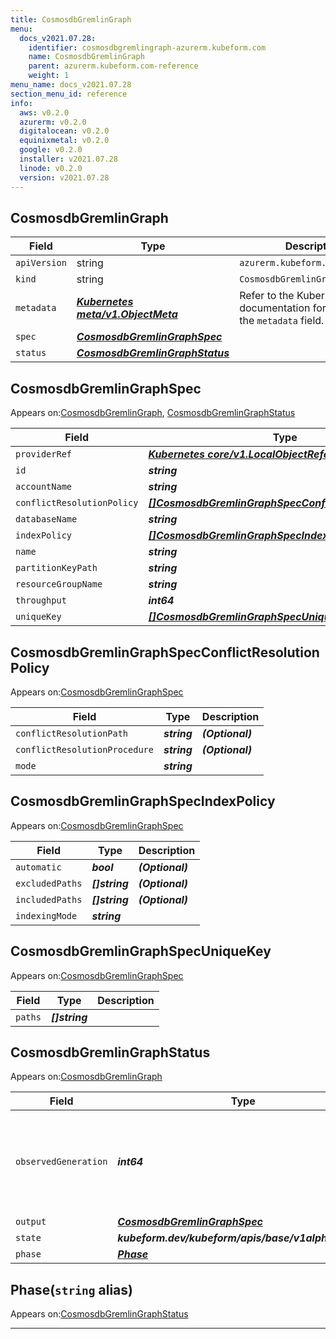 ```yaml
---
title: CosmosdbGremlinGraph
menu:
  docs_v2021.07.28:
    identifier: cosmosdbgremlingraph-azurerm.kubeform.com
    name: CosmosdbGremlinGraph
    parent: azurerm.kubeform.com-reference
    weight: 1
menu_name: docs_v2021.07.28
section_menu_id: reference
info:
  aws: v0.2.0
  azurerm: v0.2.0
  digitalocean: v0.2.0
  equinixmetal: v0.2.0
  google: v0.2.0
  installer: v2021.07.28
  linode: v0.2.0
  version: v2021.07.28
---
```


## CosmosdbGremlinGraph
| Field | Type | Description |
| ------ | ----- | ----------- |
| `apiVersion` | string | `azurerm.kubeform.com/v1alpha1` |
|    `kind` | string | `CosmosdbGremlinGraph` |
| `metadata` | ***[Kubernetes meta/v1.ObjectMeta](https://v1-18.docs.kubernetes.io/docs/reference/generated/kubernetes-api/v1.18/#objectmeta-v1-meta)***|Refer to the Kubernetes API documentation for the fields of the `metadata` field.|
| `spec` | ***[CosmosdbGremlinGraphSpec](#cosmosdbgremlingraphspec)***||
| `status` | ***[CosmosdbGremlinGraphStatus](#cosmosdbgremlingraphstatus)***||
## CosmosdbGremlinGraphSpec

Appears on:[CosmosdbGremlinGraph](#cosmosdbgremlingraph), [CosmosdbGremlinGraphStatus](#cosmosdbgremlingraphstatus)

| Field | Type | Description |
| ------ | ----- | ----------- |
| `providerRef` | ***[Kubernetes core/v1.LocalObjectReference](https://v1-18.docs.kubernetes.io/docs/reference/generated/kubernetes-api/v1.18/#localobjectreference-v1-core)***||
| `id` | ***string***||
| `accountName` | ***string***||
| `conflictResolutionPolicy` | ***[[]CosmosdbGremlinGraphSpecConflictResolutionPolicy](#cosmosdbgremlingraphspecconflictresolutionpolicy)***||
| `databaseName` | ***string***||
| `indexPolicy` | ***[[]CosmosdbGremlinGraphSpecIndexPolicy](#cosmosdbgremlingraphspecindexpolicy)***||
| `name` | ***string***||
| `partitionKeyPath` | ***string***| ***(Optional)*** |
| `resourceGroupName` | ***string***||
| `throughput` | ***int64***| ***(Optional)*** |
| `uniqueKey` | ***[[]CosmosdbGremlinGraphSpecUniqueKey](#cosmosdbgremlingraphspecuniquekey)***| ***(Optional)*** |
## CosmosdbGremlinGraphSpecConflictResolutionPolicy

Appears on:[CosmosdbGremlinGraphSpec](#cosmosdbgremlingraphspec)

| Field | Type | Description |
| ------ | ----- | ----------- |
| `conflictResolutionPath` | ***string***| ***(Optional)*** |
| `conflictResolutionProcedure` | ***string***| ***(Optional)*** |
| `mode` | ***string***||
## CosmosdbGremlinGraphSpecIndexPolicy

Appears on:[CosmosdbGremlinGraphSpec](#cosmosdbgremlingraphspec)

| Field | Type | Description |
| ------ | ----- | ----------- |
| `automatic` | ***bool***| ***(Optional)*** |
| `excludedPaths` | ***[]string***| ***(Optional)*** |
| `includedPaths` | ***[]string***| ***(Optional)*** |
| `indexingMode` | ***string***||
## CosmosdbGremlinGraphSpecUniqueKey

Appears on:[CosmosdbGremlinGraphSpec](#cosmosdbgremlingraphspec)

| Field | Type | Description |
| ------ | ----- | ----------- |
| `paths` | ***[]string***||
## CosmosdbGremlinGraphStatus

Appears on:[CosmosdbGremlinGraph](#cosmosdbgremlingraph)

| Field | Type | Description |
| ------ | ----- | ----------- |
| `observedGeneration` | ***int64***| ***(Optional)*** Resource generation, which is updated on mutation by the API Server.|
| `output` | ***[CosmosdbGremlinGraphSpec](#cosmosdbgremlingraphspec)***| ***(Optional)*** |
| `state` | ***kubeform.dev/kubeform/apis/base/v1alpha1.State***| ***(Optional)*** |
| `phase` | ***[Phase](#phase)***| ***(Optional)*** |
## Phase(`string` alias)

Appears on:[CosmosdbGremlinGraphStatus](#cosmosdbgremlingraphstatus)

---
